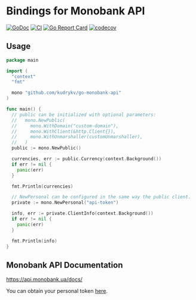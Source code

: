 # Bindings for Monobank API

[![GoDoc](https://godoc.org/github.com/kudrykv/go-monobank-api?status.svg)](https://godoc.org/github.com/kudrykv/go-monobank-api)
[![CI](https://github.com/kudrykv/go-monobank-api/workflows/CI/badge.svg)](https://github.com/kudrykv/go-monobank-api/actions?query=workflow%3ACI)
[![Go Report Card](https://goreportcard.com/badge/github.com/kudrykv/go-monobank-api)](https://goreportcard.com/report/github.com/kudrykv/go-monobank-api)
[![codecov](https://codecov.io/gh/kudrykv/go-monobank-api/branch/master/graph/badge.svg)](https://codecov.io/gh/kudrykv/go-monobank-api)

## Usage

```go
package main

import (
  "context"
  "fmt"

  mono "github.com/kudrykv/go-monobank-api"
)

func main() {
  // public can be initialized with optional parameters:
  //   mono.NewPublic(
  //     mono.WithDomain("custom-domain"),
  //     mono.WithClient(&http.Client{}),
  //     mono.WithUnmarshaller(customUnmarshaller),
  //   )
  public := mono.NewPublic()

  currencies, err := public.Currency(context.Background())
  if err != nil {
    panic(err)
  }

  fmt.Println(currencies)

  // NewPersonal can be configured in the same way the public client.
  private := mono.NewPersonal("api-token")

  info, err := private.ClientInfo(context.Background())
  if err != nil {
    panic(err)
  }

  fmt.Println(info)
}
```

## Monobank API Documentation
https://api.monobank.ua/docs/

You can obtain your personal token [here](https://api.monobank.ua).
